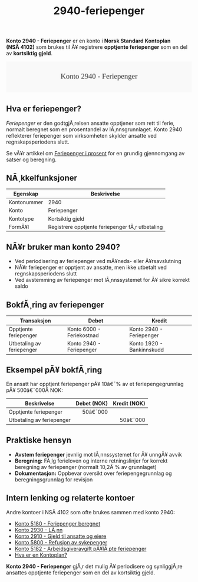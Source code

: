 ﻿---
title: "2940-feriepenger"
meta_title: "2940-feriepenger"
meta_description: "**Konto 2940 - Feriepenger** er en konto i **Norsk Standard Kontoplan (NSÂ 4102)** som brukes til Ã¥ registrere **opptjente feriepenger** som en del av **kortsi..."
slug: 2940-feriepenger
type: blog
layout: pages/single
---

**Konto 2940 - Feriepenger** er en konto i **Norsk Standard Kontoplan (NSÂ 4102)** som brukes til Ã¥ registrere **opptjente feriepenger** som en del av **kortsiktig gjeld**.

![Illustrasjon av konto 2940 Feriepenger](2940-feriepenger-image.svg)

## Hva er feriepenger?

*Feriepenger* er den godtgjÃ¸relsen ansatte opptjener som rett til ferie, normalt beregnet som en prosentandel av lÃ¸nnsgrunnlaget. Konto 2940 reflekterer feriepenger som virksomheten skylder ansatte ved regnskapsperiodens slutt.

Se vÃ¥r artikkel om [Feriepenger i prosent](/blogs/regnskap/feriepenger-i-prosent "Feriepenger i prosent - Satser, Beregning og Eksempler") for en grundig gjennomgang av satser og beregning.

## NÃ¸kkelfunksjoner

| Egenskap      | Beskrivelse                                        |
|---------------|----------------------------------------------------|
| Kontonummer   | 2940                                               |
| Konto         | Feriepenger                                        |
| Kontotype     | Kortsiktig gjeld                                   |
| FormÃ¥l        | Registrere opptjente feriepenger fÃ¸r utbetaling    |

## NÃ¥r bruker man konto 2940?

* Ved periodisering av feriepenger ved mÃ¥neds- eller Ã¥rsavslutning
* NÃ¥r feriepenger er opptjent av ansatte, men ikke utbetalt ved regnskapsperiodens slutt
* Ved avstemming av feriepenger mot lÃ¸nnssystemet for Ã¥ sikre korrekt saldo

## BokfÃ¸ring av feriepenger

| Transaksjon              | Debet                      | Kredit                  |
|--------------------------|----------------------------|-------------------------|
| Opptjente feriepenger    | Konto 6000 - Feriekostnad  | Konto 2940 - Feriepenger|
| Utbetaling av feriepenger| Konto 2940 - Feriepenger   | Konto 1920 - Bankinnskudd|

## Eksempel pÃ¥ bokfÃ¸ring

En ansatt har opptjent feriepenger pÃ¥ 10â€¯% av et feriepengegrunnlag pÃ¥ 500â€¯000Â NOK:

| Beskrivelse              | Debet (NOK) | Kredit (NOK) |
|--------------------------|------------:|-------------:|
| Opptjente feriepenger    |      50â€¯000 |              |
| Utbetaling av feriepenger|             |      50â€¯000 |

## Praktiske hensyn

* **Avstem feriepenger** jevnlig mot lÃ¸nnssystemet for Ã¥ unngÃ¥ avvik
* **Beregning:** FÃ¸lg ferieloven og interne retningslinjer for korrekt beregning av feriepenger (normalt 10,2Â % av grunnlaget)
* **Dokumentasjon:** Oppbevar oversikt over feriepengegrunnlag og beregningsgrunnlag for revisjon

## Intern lenking og relaterte kontoer

Andre kontoer i NSÂ 4102 som ofte brukes sammen med konto 2940:

* [Konto 5180 - Feriepenger beregnet](/blogs/kontoplan/5180-feriepenger-beregnet "Konto 5180 - Feriepenger beregnet")
* [Konto 2930 - LÃ¸nn](/blogs/kontoplan/2930-lonn "Konto 2930 - LÃ¸nn")
* [Konto 2910 - Gjeld til ansatte og eiere](/blogs/kontoplan/2910-gjeld-til-ansatte-og-eiere "Konto 2910 - Gjeld til ansatte og eiere")
* [Konto 5800 - Refusjon av sykepenger](/blogs/kontoplan/5800-refusjon-av-sykepenger "Konto 5800 - Refusjon av sykepenger")
* [Konto 5182 - Arbeidsgiveravgift pÃ¥lÃ¸pte feriepenger](/blogs/kontoplan/5182-arbeidsgiveravgift-palopte-feriepenger "Konto 5182 - Arbeidsgiveravgift pÃ¥lÃ¸pte feriepenger")
* [Hva er en Kontoplan?](/blogs/regnskap/hva-er-kontoplan "Hva er en Kontoplan? Komplett Guide til Kontoplaner i Norsk Regnskap")

**Konto 2940 - Feriepenger** gjÃ¸r det mulig Ã¥ periodisere og synliggjÃ¸re ansattes opptjente feriepenger som en del av kortsiktig gjeld.
